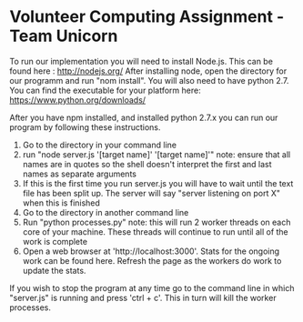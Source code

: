 Volunteer Computing Assignment - Team Unicorn
=============================================

To run our implementation you will need to 
install Node.js. This can be found here :
	http://nodejs.org/
After installing node, open the directory for our
programm and run "nom install".
You will also need to have python 2.7. You can find
the executable for your platform here:
	https://www.python.org/downloads/

After you have npm installed, and installed python
2.7.x you can run our program by following these instructions.

1. Go to the directory in your command line
2. run "node server.js '[target name]' '[target name]'"
	note: ensure that all names are in quotes so the shell
		  doesn't interpret the first and last names as separate 
		  arguments
3. If this is the first time you run server.js you will have
   to wait until the text file has been split up. The
   server will say "server listening on port X" when this
   is finished
4. Go to the directory in another command line
5. Run "python processes.py"
	note: this will run 2 worker threads on each core
		  of your machine. These threads will continue
		  to run until all of the work is complete
6. Open a web browser at 'http://localhost:3000'.
   Stats for the ongoing work can be found here. Refresh the page as
   the workers do work to update the stats.

If you wish to stop the program at any time go to the command line
in which "server.js" is running and press 'ctrl + c'. This in turn
will kill the worker processes.